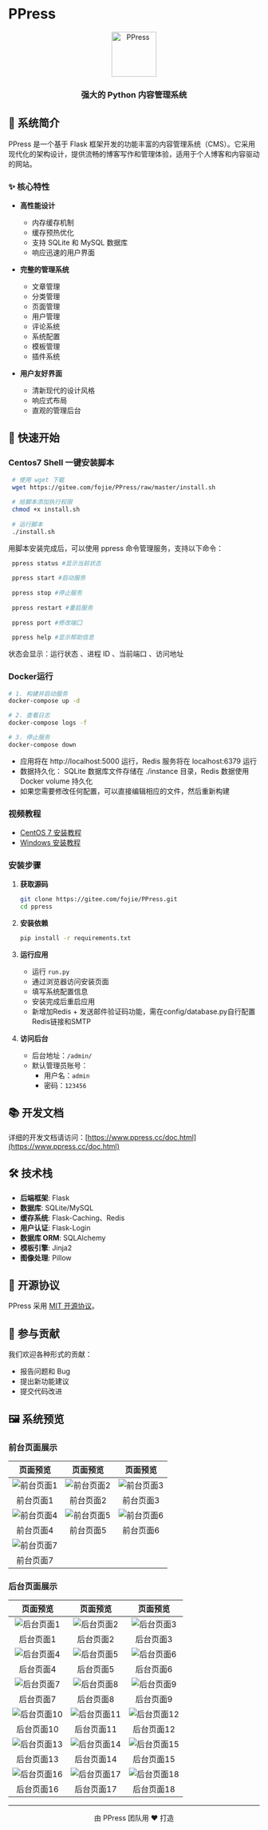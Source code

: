 # PPress

<div align="center">
    <img src="app/static/favicon.ico" width="90px" alt="PPress">
    <h3>强大的 Python 内容管理系统</h3>
</div>

## 🌟 系统简介

PPress 是一个基于 Flask 框架开发的功能丰富的内容管理系统（CMS）。它采用现代化的架构设计，提供流畅的博客写作和管理体验，适用于个人博客和内容驱动的网站。

### ✨ 核心特性

- **高性能设计**
  - 内存缓存机制
  - 缓存预热优化
  - 支持 SQLite 和 MySQL 数据库
  - 响应迅速的用户界面

- **完整的管理系统**
  - 文章管理
  - 分类管理
  - 页面管理
  - 用户管理
  - 评论系统
  - 系统配置
  - 模板管理
  - 插件系统

- **用户友好界面**
  - 清新现代的设计风格
  - 响应式布局
  - 直观的管理后台

## 🚀 快速开始

### Centos7 Shell 一键安装脚本

   ```bash
    # 使用 wget 下载
    wget https://gitee.com/fojie/PPress/raw/master/install.sh
    
    # 给脚本添加执行权限
    chmod +x install.sh
    
    # 运行脚本
    ./install.sh
   ```
用脚本安装完成后，可以使用 ppress 命令管理服务，支持以下命令：

   ```bash
    ppress status #显示当前状态
    
    ppress start #启动服务
    
    ppress stop #停止服务
    
    ppress restart #重启服务
    
    ppress port #修改端囗
    
    ppress help #显示帮助信息
   ```

状态会显示：运行状态 、进程 ID 、当前端口 、访问地址


### Docker运行

```bash
# 1. 构建并启动服务
docker-compose up -d

# 2. 查看日志
docker-compose logs -f

# 3. 停止服务
docker-compose down
   ```
   
- 应用将在 http://localhost:5000 运行，Redis 服务将在 localhost:6379 运行
- 数据持久化： SQLite 数据库文件存储在 ./instance 目录，Redis 数据使用 Docker volume 持久化
- 如果您需要修改任何配置，可以直接编辑相应的文件，然后重新构建

### 视频教程
- [CentOS 7 安装教程](https://www.bilibili.com/video/BV1jezSY3Eag/)
- [Windows 安装教程](https://www.bilibili.com/video/BV1sEzSYHEHc/)

### 安装步骤

1. **获取源码**
   ```bash
   git clone https://gitee.com/fojie/PPress.git
   cd ppress
   ```

2. **安装依赖**
   ```bash
   pip install -r requirements.txt
   ```

3. **运行应用**
   - 运行 `run.py`
   - 通过浏览器访问安装页面
   - 填写系统配置信息
   - 安装完成后重启应用
   - 新增加Redis + 发送邮件验证码功能，需在config/database.py自行配置Redis链接和SMTP

5. **访问后台**
   - 后台地址：`/admin/`
   - 默认管理员账号：
     - 用户名：`admin`
     - 密码：`123456`

## 📚 开发文档

详细的开发文档请访问：[https://www.ppress.cc/doc.html](https://www.ppress.cc/doc.html)

## 🛠️ 技术栈

- **后端框架**: Flask
- **数据库**: SQLite/MySQL
- **缓存系统**: Flask-Caching、Redis
- **用户认证**: Flask-Login
- **数据库 ORM**: SQLAlchemy
- **模板引擎**: Jinja2
- **图像处理**: Pillow

## 📄 开源协议

PPress 采用 [MIT 开源协议](LICENSE)。

## 🤝 参与贡献

我们欢迎各种形式的贡献：
- 报告问题和 Bug
- 提出新功能建议
- 提交代码改进

## 🖼️ 系统预览

### 前台页面展示

<div align="center">

| 页面预览 | 页面预览 | 页面预览 |
|:---:|:---:|:---:|
| ![前台页面1](https://i.postimg.cc/sx5PPsjp/qt1.webp) | ![前台页面2](https://i.postimg.cc/fTjjJzgs/qt2.webp) | ![前台页面3](https://i.postimg.cc/FFSxXgy7/qt3.webp) |
| 前台页面1 | 前台页面2 | 前台页面3 |
| ![前台页面4](https://i.postimg.cc/HkY0Mqfy/qt4.webp) | ![前台页面5](https://i.postimg.cc/KvyDGkfQ/qt5.webp) | ![前台页面6](https://i.postimg.cc/BnmTBh0w/qt6.webp) |
| 前台页面4 | 前台页面5 | 前台页面6 |
| ![前台页面7](https://i.postimg.cc/Jhtb6b77/qt7.webp) |  |  |
| 前台页面7 |  |  |

</div>

### 后台页面展示

<div align="center">

| 页面预览 | 页面预览 | 页面预览 |
|:---:|:---:|:---:|
| ![后台页面1](https://i.postimg.cc/BbNbfVNr/ht01.webp) | ![后台页面2](https://i.postimg.cc/4xYdjwc0/ht02.webp) | ![后台页面3](https://i.postimg.cc/T2cpbKGt/ht03.webp) |
| 后台页面1 | 后台页面2 | 后台页面3 |
| ![后台页面4](https://i.postimg.cc/zXtvd4yW/ht04.webp) | ![后台页面5](https://i.postimg.cc/ZKK0xJ54/ht05.webp) | ![后台页面6](https://i.postimg.cc/C1gxBg2y/ht06.webp) |
| 后台页面4 | 后台页面5 | 后台页面6 |
| ![后台页面7](https://i.postimg.cc/pL3Tv8YL/ht07.webp) | ![后台页面8](https://i.postimg.cc/SK8KxsD7/ht08.webp) | ![后台页面9](https://i.postimg.cc/NMkfRnhK/ht09.webp) |
| 后台页面7 | 后台页面8 | 后台页面9 |
| ![后台页面10](https://i.postimg.cc/cC11hcZX/ht10.webp) | ![后台页面11](https://i.postimg.cc/tJrqMV4y/ht11.webp) | ![后台页面12](https://i.postimg.cc/kXpMN8Hv/ht12.webp) |
| 后台页面10 | 后台页面11 | 后台页面12 |
| ![后台页面13](https://i.postimg.cc/c1TLHPMj/ht13.webp) | ![后台页面14](https://i.postimg.cc/9FMFq1Lf/ht14.webp) | ![后台页面15](https://i.postimg.cc/q7fkSr4t/ht15.webp) |
| 后台页面13 | 后台页面14 | 后台页面15 |
| ![后台页面16](https://i.postimg.cc/vZxY0TFF/ht16.webp) | ![后台页面17](https://i.postimg.cc/9fGWjkQL/ht17.webp) | ![后台页面18](https://i.postimg.cc/LX2m4Vq2/ht18.webp) |
| 后台页面16 | 后台页面17 | 后台页面18 |

</div>

---

<div align="center">
    <p>由 PPress 团队用 ❤️ 打造</p>
</div>